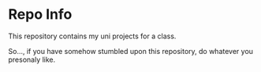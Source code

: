 # Repo Info

This repository contains my uni projects for a class.

So..., if you have somehow stumbled upon this repository, do whatever you presonaly like.
